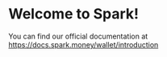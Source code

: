# Welcome to Spark!
You can find our official documentation at https://docs.spark.money/wallet/introduction